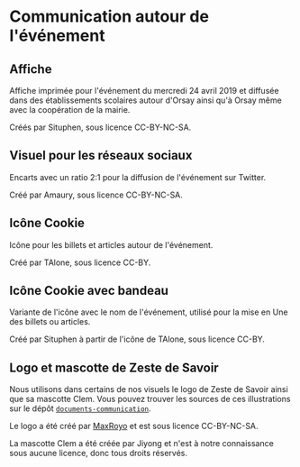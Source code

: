 # Communication autour de l'événement

## Affiche

Affiche imprimée pour l'événement du mercredi 24 avril 2019 et diffusée dans des établissements scolaires autour d'Orsay ainsi qu'à Orsay même avec la coopération de la mairie.

Créés par Situphen, sous licence CC-BY-NC-SA.

## Visuel pour les réseaux sociaux

Encarts avec un ratio 2:1 pour la diffusion de l'événement sur Twitter.

Créé par Amaury, sous licence CC-BY-NC-SA.

## Icône Cookie

Icône pour les billets et articles autour de l'événement.

Créé par TAlone, sous licence CC-BY.

## Icône Cookie avec bandeau

Variante de l'icône avec le nom de l'événement, utilisé pour la mise en Une des billets ou articles.

Créé par Situphen à partir de l'icône de TAlone, sous licence CC-BY.

## Logo et mascotte de Zeste de Savoir

Nous utilisons dans certains de nos visuels le logo de Zeste de Savoir ainsi que sa mascotte Clem. Vous pouvez trouver les sources de ces illustrations sur le dépôt [`documents-communication`](https://github.com/zestedesavoir/documents-communication).

Le logo a été créé par [MaxRoyo](https://zestedesavoir.com/membres/voir/MaxRoyo/) et est sous licence CC-BY-NC-SA.

La mascotte Clem a été créée par Jiyong et n'est à notre connaissance sous aucune licence, donc tous droits réservés.
